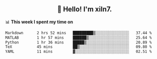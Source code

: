 <h2 align="center">👋 Hello! I'm xiln7.</h2>

📊 **This week I spent my time on**
<!--START_SECTION:waka-->

```txt
Markdown      2 hrs 52 mins   █████████▒░░░░░░░░░░░░░░░   37.44 %
MATLAB        1 hr 57 mins    ██████▒░░░░░░░░░░░░░░░░░░   25.64 %
Python        1 hr 36 mins    █████▒░░░░░░░░░░░░░░░░░░░   20.89 %
TeX           45 mins         ██▒░░░░░░░░░░░░░░░░░░░░░░   09.80 %
YAML          11 mins         ▓░░░░░░░░░░░░░░░░░░░░░░░░   02.51 %
```

<!--END_SECTION:waka-->


